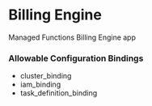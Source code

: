 # Billing Engine
Managed Functions Billing Engine app

### Allowable Configuration Bindings

- cluster_binding
- iam_binding
- task_definition_binding

